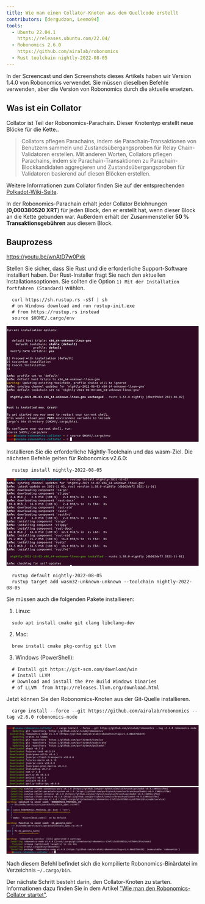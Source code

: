 ```yaml
---
title: Wie man einen Collator-Knoten aus dem Quellcode erstellt
contributors: [dergudzon, Leemo94]
tools:
  - Ubuntu 22.04.1
    https://releases.ubuntu.com/22.04/
  - Robonomics 2.6.0
    https://github.com/airalab/robonomics
  - Rust toolchain nightly-2022-08-05
---
```


<robo-wiki-note type="note" title="Note">
  In der Screencast und den Screenshots dieses Artikels haben wir Version 1.4.0 von Robonomics verwendet. Sie müssen dieselben Befehle verwenden, aber die Version von Robonomics durch die aktuelle ersetzen.
</robo-wiki-note>

## Was ist ein Collator

Collator ist Teil der Robonomics-Parachain. Dieser Knotentyp erstellt neue Blöcke für die Kette..

>Collators pflegen Parachains, indem sie Parachain-Transaktionen von Benutzern sammeln und Zustandsübergangsproben für Relay Chain-Validatoren erstellen. Mit anderen Worten, Collators pflegen Parachains, indem sie Parachain-Transaktionen zu Parachain-Blockkandidaten aggregieren und Zustandsübergangsproben für Validatoren basierend auf diesen Blöcken erstellen.

Weitere Informationen zum Collator finden Sie auf der entsprechenden [Polkadot-Wiki-Seite](https://wiki.polkadot.network/docs/learn-collator).

In der Robonomics-Parachain erhält jeder Collator Belohnungen (**0,000380520 XRT**) für jeden Block, den er erstellt hat, wenn dieser Block an die Kette gebunden war.
Außerdem erhält der Zusammensteller **50 % Transaktionsgebühren** aus diesem Block.

## Bauprozess

https://youtu.be/wnAtD7w0Pxk

Stellen Sie sicher, dass Sie Rust und die erforderliche Support-Software installiert haben. Der Rust-Installer fragt Sie nach den aktuellen Installationsoptionen. Sie sollten die Option `1) Mit der Installation fortfahren (Standard)` wählen.


```
  curl https://sh.rustup.rs -sSf | sh
  # on Windows download and run rustup-init.exe
  # from https://rustup.rs instead
  source $HOME/.cargo/env
```
![Installierenieren Rust](../images/how-to-build-collator-node/install_rust.jpg)


Installieren Sie die erforderliche Nightly-Toolchain und das wasm-Ziel.
Die nächsten Befehle gelten für Robonomics v2.6.0:

```
  rustup install nightly-2022-08-05
```
![Install nightly](../images/how-to-build-collator-node/install_nightly.jpg)


```
  rustup default nightly-2022-08-05
  rustup target add wasm32-unknown-unknown --toolchain nightly-2022-08-05
```
Sie müssen auch die folgenden Pakete installieren:

  1. Linux:

  ```
    sudo apt install cmake git clang libclang-dev
  ```
  2. Mac:

  ```
    brew install cmake pkg-config git llvm
  ```
  3. Windows (PowerShell):

  ```
    # Install git https://git-scm.com/download/win
    # Install LLVM
    # Download and install the Pre Build Windows binaries
    # of LLVM  from http://releases.llvm.org/download.html
  ```
Jetzt können Sie den Robonomics-Knoten aus der Git-Quelle installieren.

```
  cargo install --force --git https://github.com/airalab/robonomics --tag v2.6.0 robonomics-node
```
![Start build Robonomics](../images/how-to-build-collator-node/start_build_robonomics.jpg)
![End build Robonomics](../images/how-to-build-collator-node/end_build_robonomics.jpg)


Nach diesem Befehl befindet sich die kompilierte Robonomics-Binärdatei im Verzeichnis `~/.cargo/bin`.

Der nächste Schritt besteht darin, den Collator-Knoten zu starten. Informationen dazu finden Sie in dem Artikel ["Wie man den Robonomics-Collator startet"](/docs/how-to-launch-the-robonomics-collator).